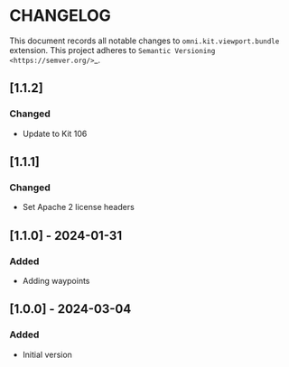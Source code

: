 # CHANGELOG

This document records all notable changes to ``omni.kit.viewport.bundle`` extension.
This project adheres to `Semantic Versioning <https://semver.org/>`_.

## [1.1.2]
### Changed
- Update to Kit 106

## [1.1.1]
### Changed
- Set Apache 2 license headers

## [1.1.0] - 2024-01-31
### Added
- Adding waypoints

## [1.0.0] - 2024-03-04
### Added
- Initial version
